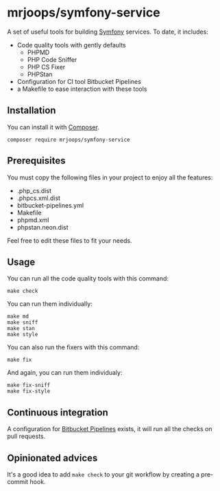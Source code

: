 # mrjoops/symfony-service

A set of useful tools for building [Symfony](https://symfony.com) services.
To date, it includes:

* Code quality tools with gently defaults
  * PHPMD
  * PHP Code Sniffer
  * PHP CS Fixer
  * PHPStan
* Configuration for CI tool Bitbucket Pipelines
* a Makefile to ease interaction with these tools

## Installation

You can install it with [Composer](https://getcomposer.org).

```
composer require mrjoops/symfony-service
```

## Prerequisites

You must copy the following files in your project to enjoy all the features:

* .php_cs.dist
* .phpcs.xml.dist
* bitbucket-pipelines.yml
* Makefile
* phpmd.xml
* phpstan.neon.dist

Feel free to edit these files to fit your needs.

## Usage

You can run all the code quality tools with this command:

```
make check
```

You can run them individually:

```
make md
make sniff
make stan
make style
```

You can also run the fixers with this command:

```
make fix
```

And again, you can run them individualy:

```
make fix-sniff
make fix-style
```

## Continuous integration

A configuration for [Bitbucket Pipelines](https://bitbucket.org/product/features/pipelines) exists, it will run all the checks on pull requests.

## Opinionated advices

It's a good idea to add `make check` to your git workflow by creating a pre-commit hook.
